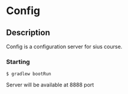 # Config
## Description
Config is a configuration server for sius course.

### Starting
```
$ gradlew bootRun
```
Server will be available at 8888 port  